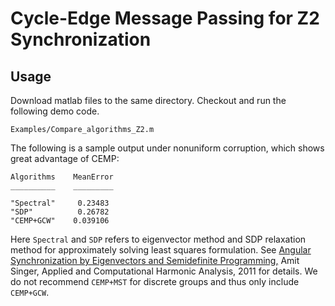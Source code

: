 # Cycle-Edge Message Passing for Z2 Synchronization

## Usage
Download matlab files to the same directory. Checkout and run the following demo code. 
```
Examples/Compare_algorithms_Z2.m
```
The following is a sample output under nonuniform corruption, which shows great advantage of CEMP:

```
Algorithms    MeanError
__________    _________

"Spectral"     0.23483 
"SDP"          0.26782 
"CEMP+GCW"    0.039106 

```

Here ``Spectral`` and ``SDP`` refers to eigenvector method and SDP relaxation method for approximately solving least squares formulation. 
See [Angular Synchronization by Eigenvectors and Semidefinite Programming,](https://arxiv.org/abs/0905.3174) Amit Singer, Applied and Computational Harmonic Analysis, 2011 for details.
We do not recommend ``CEMP+MST`` for discrete groups and thus only include ``CEMP+GCW``.

